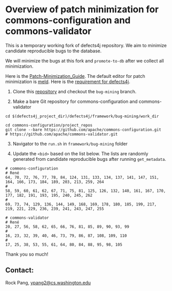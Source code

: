 # Overview of patch minimization for commons-configuration and commons-validator

This is a temporary working fork of defects4j repository. We aim to minimize candidate reproducible bugs to the database.

We will minimize the bugs at this fork and `promote-to-db` after we collect all minimization.

Here is the [Patch-Minimization_Guide](https://github.com/rjust/defects4j/blob/master/framework/bug-mining/Patch-Minimization-Guide.md). The default editor for patch minimization is [meld](https://meldmerge.org/). Here is the [requirement for defects4j](https://github.com/rjust/defects4j).

1. Clone this [repository](https://github.com/rrrrrrockpang/defects4j/tree/bug-mining) and checkout the `bug-mining` branch.

2. Make a bare Git repository for commons-configuration and commons-validator

```
cd $(defects4j_project_dir)/defects4j/framework/bug-mining/work_dir

cd commons-configuration/project_repos
git clone --bare https://github.com/apache/commons-configuration.git
# https://github.com/apache/commons-validator.git
```

3. Navigator to the `run.sh` in `framework/bug-mining` folder

4. Update the `<bid>` based on the list below. The lists are randomly generated from candidate reproducible bugs after running `get_metadata`.

```
# commons-configuration
# René
64, 70, 72, 76, 77, 78, 84, 124, 131, 133, 134, 137, 141, 147, 151, 164, 166, 173, 184, 189, 203, 213, 259, 264
#
58, 59, 60, 61, 62, 67, 71, 75, 81, 125, 126, 132, 140, 161, 167, 170, 177, 182, 191, 193, 195, 240, 245, 262
#
69, 73, 74, 129, 136, 144, 149, 168, 169, 178, 180, 185, 199, 217, 219, 221, 229, 236, 239, 241, 243, 247, 255
```

```
# commons-validator
# René
20, 27, 56, 58, 62, 65, 66, 76, 81, 85, 89, 90, 93, 99
#
16, 23, 32, 39, 40, 46, 73, 79, 86, 87, 108, 109, 110
#
17, 25, 38, 53, 55, 61, 64, 80, 84, 88, 95, 98, 105
```

Thank you so much!

## Contact:

Rock Pang, ypang2@cs.washington.edu

